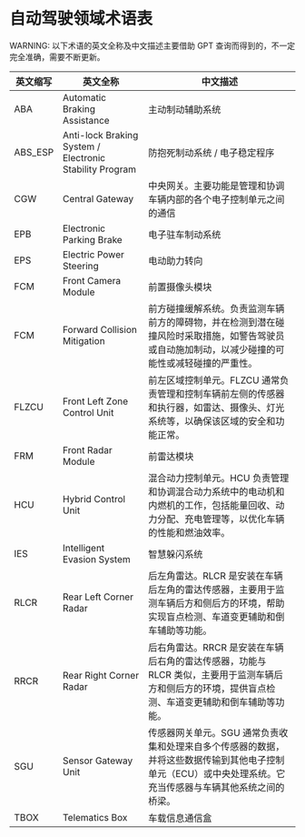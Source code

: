# 自动驾驶领域术语表

WARNING: 以下术语的英文全称及中文描述主要借助 GPT 查询而得到的，不一定完全准确，需要不断更新。

| 英文缩写 | 英文全称 | 中文描述 |
| -- | -- | -- |
| ABA | Automatic Braking Assistance | 主动制动辅助系统 |
| ABS_ESP | Anti-lock Braking System / Electronic Stability Program | 防抱死制动系统 / 电子稳定程序 |
| CGW | Central Gateway | 中央网关。主要功能是管理和协调车辆内部的各个电子控制单元之间的通信 |
| EPB | Electronic Parking Brake | 电子驻车制动系统 |
| EPS | Electric Power Steering | 电动助力转向 |
| FCM | Front Camera Module | 前置摄像头模块 |
| FCM | Forward Collision Mitigation | 前方碰撞缓解系统。负责监测车辆前方的障碍物，并在检测到潜在碰撞风险时采取措施，如警告驾驶员或自动施加制动，以减少碰撞的可能性或减轻碰撞的严重性。 |
| FLZCU | Front Left Zone Control Unit | 前左区域控制单元。FLZCU 通常负责管理和控制车辆前左侧的传感器和执行器，如雷达、摄像头、灯光系统等，以确保该区域的安全和功能正常。 |
| FRM | Front Radar Module | 前雷达模块 |
| HCU | Hybrid Control Unit | 混合动力控制单元。HCU 负责管理和协调混合动力系统中的电动机和内燃机的工作，包括能量回收、动力分配、充电管理等，以优化车辆的性能和燃油效率。 |
| IES | Intelligent Evasion System | 智慧躲闪系统 |
| RLCR | Rear Left Corner Radar | 后左角雷达。RLCR 是安装在车辆后左角的雷达传感器，主要用于监测车辆后方和侧后方的环境，帮助实现盲点检测、车道变更辅助和倒车辅助等功能。 |
| RRCR | Rear Right Corner Radar | 后右角雷达。RRCR 是安装在车辆后右角的雷达传感器，功能与 RLCR 类似，主要用于监测车辆后方和侧后方的环境，提供盲点检测、车道变更辅助和倒车辅助等功能。 |
| SGU | Sensor Gateway Unit | 传感器网关单元。SGU 通常负责收集和处理来自多个传感器的数据，并将这些数据传输到其他电子控制单元（ECU）或中央处理系统。它充当传感器与车辆其他系统之间的桥梁。 |
| TBOX    | Telematics Box | 车载信息通信盒 |
